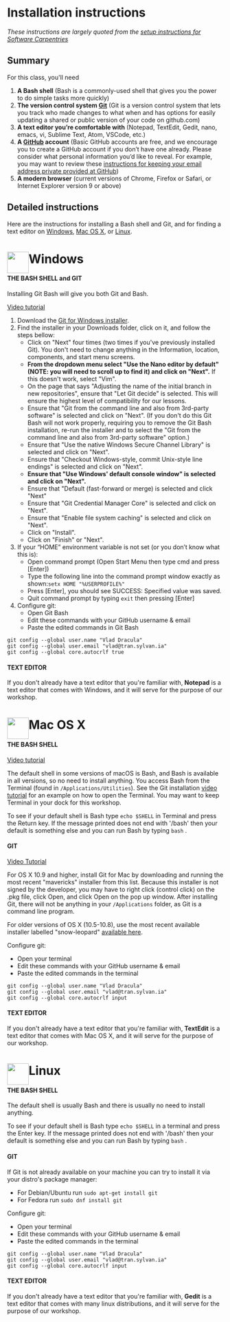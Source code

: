 # Installation instructions

*These instructions are largely quoted from the [setup instructions for Software Carpentries](https://carpentries.github.io/workshop-template/#git)*

## Summary
For this class, you'll need
1. **A Bash shell** (Bash is a commonly-used shell that gives you the power to do simple tasks more quickly)
2. **The version control system [Git](https://git-scm.com/)** (Git is a version control system that lets you track who made changes to what when and has options for easily updating a shared or public version of your code on github.com)
3. **A text editor you’re comfortable with** (Notepad, TextEdit, Gedit, nano, emacs, vi, Sublime Text, Atom, VSCode, etc.)
4. **A [GitHub](https://github.com/) account** (Basic GitHub accounts are free, and we encourage you to create a GitHub account if you don’t have one already. Please consider what personal information you’d like to reveal. For example, you may want to review these [instructions for keeping your email address private provided at GitHub](https://help.github.com/articles/keeping-your-email-address-private/))
5. **A modern browser** (current versions of Chrome, Firefox or Safari, or Internet Explorer version 9 or above)

## Detailed instructions
Here are the instructions for installing a Bash shell and Git, and for finding a text editor on [Windows](#-----windows), [Mac OS X](#-----mac-os-x), or [Linux](#-----linux). 

<h1> <img src="https://upload.wikimedia.org/wikipedia/commons/thumb/0/0a/Unofficial_Windows_logo_variant_-_2002%E2%80%932012_%28Multicolored%29.svg/1200px-Unofficial_Windows_logo_variant_-_2002%E2%80%932012_%28Multicolored%29.svg.png"
  width="50"
  height="50"
  style="float:left;">
    Windows
  
#### THE BASH SHELL and GIT

Installing Git Bash will give you both Git and Bash.

[Video tutorial](https://youtu.be/339AEqk9c-8)

1. Download the [Git for Windows installer](https://gitforwindows.org/).
2. Find the installer in your Downloads folder, click on it, and follow the steps bellow:
    - Click on "Next" four times (two times if you've previously installed Git). You don't need to change anything in the Information, location, components, and start menu screens.
    - **From the dropdown menu select "Use the Nano editor by default" (NOTE: you will need to scroll up to find it) and click on "Next".** If this doesn't work, select "Vim".
    - On the page that says "Adjusting the name of the initial branch in new repositories", ensure that "Let Git decide" is selected. This will ensure the highest level of compatibility for our lessons.
    - Ensure that "Git from the command line and also from 3rd-party software" is selected and click on "Next". (If you don't do this Git Bash will not work properly, requiring you to remove the Git Bash installation, re-run the installer and to select the "Git from the command line and also from 3rd-party software" option.)
    - Ensure that "Use the native Windows Secure Channel Library" is selected and click on "Next".
    - Ensure that "Checkout Windows-style, commit Unix-style line endings" is selected and click on "Next".
    - **Ensure that "Use Windows' default console window" is selected and click on "Next".**
    - Ensure that "Default (fast-forward or merge) is selected and click "Next"
    - Ensure that "Git Credential Manager Core" is selected and click on "Next".
    - Ensure that "Enable file system caching" is selected and click on "Next".
    - Click on "Install".
    - Click on "Finish" or "Next".
3. If your “HOME” environment variable is not set (or you don’t know what this is):
    - Open command prompt (Open Start Menu then type cmd and press [Enter])
    - Type the following line into the command prompt window exactly as shown:`setx HOME "%USERPROFILE%"`
    - Press [Enter], you should see SUCCESS: Specified value was saved.
    - Quit command prompt by typing `exit` then pressing [Enter]
4. Configure git: 
    - Open Git Bash
    - Edit these commands with your GitHub username & email
    - Paste the edited commands in Git Bash
```
git config --global user.name "Vlad Dracula"
git config --global user.email "vlad@tran.sylvan.ia"
git config --global core.autocrlf true
```

#### TEXT EDITOR
If you don't already have a text editor that you're familiar with, **Notepad** is a text editor that comes with Windows, and it will serve for the purpose of our workshop. 


<h1> <img src="https://cdn.osxdaily.com/wp-content/uploads/2013/07/apple-logo.gif"
  width="50"
  height="50"
  style="float:left;">
    Mac OS X
  
#### THE BASH SHELL
[Video tutorial](https://youtu.be/9LQhwETCdwY)

The default shell in some versions of macOS is Bash, and Bash is available in all versions, so no need to install anything. You access Bash from the Terminal (found in `/Applications/Utilities`). See the Git installation [video tutorial](https://carpentries.github.io/workshop-template/#shell-macos-video-tutorial) for an example on how to open the Terminal. You may want to keep Terminal in your dock for this workshop.

To see if your default shell is Bash type `echo $SHELL` in Terminal and press the Return key. If the message printed does not end with '/bash' then your default is something else and you can run Bash by typing `bash` .


#### GIT
[Video Tutorial](https://youtu.be/9LQhwETCdwY)

For OS X 10.9 and higher, install Git for Mac by downloading and running the most recent "mavericks" installer from this list. Because this installer is not signed by the developer, you may have to right click (control click) on the .pkg file, click Open, and click Open on the pop up window. After installing Git, there will not be anything in your `/Applications` folder, as Git is a command line program. 

For older versions of OS X (10.5-10.8), use the most recent available installer labelled "snow-leopard" [available here](http://sourceforge.net/projects/git-osx-installer/files/).

Configure git: 
  - Open your terminal
  - Edit these commands with your GitHub username & email
  - Paste the edited commands in the terminal
```
git config --global user.name "Vlad Dracula"
git config --global user.email "vlad@tran.sylvan.ia"
git config --global core.autocrlf input
```


#### TEXT EDITOR
If you don't already have a text editor that you're familiar with, **TextEdit** is a text editor that comes with Mac OS X, and it will serve for the purpose of our workshop. 


<h1> <img src="https://upload.wikimedia.org/wikipedia/commons/thumb/3/35/Tux.svg/1200px-Tux.svg.png"
  width="50"
  height="50"
  style="float:left;">
    Linux

#### THE BASH SHELL
The default shell is usually Bash and there is usually no need to install anything.

To see if your default shell is Bash type `echo $SHELL` in a terminal and press the Enter key. If the message printed does not end with '/bash' then your default is something else and you can run Bash by typing `bash` .


#### GIT
If Git is not already available on your machine you can try to install it via your distro's package manager:
- For Debian/Ubuntu run `sudo apt-get install git`
- For Fedora run `sudo dnf install git` 

Configure git: 
  - Open your terminal
  - Edit these commands with your GitHub username & email
  - Paste the edited commands in the terminal
```
git config --global user.name "Vlad Dracula"
git config --global user.email "vlad@tran.sylvan.ia"
git config --global core.autocrlf input
```

#### TEXT EDITOR
If you don't already have a text editor that you're familiar with, **Gedit** is a text editor that comes with many linux distributions, and it will serve for the purpose of our workshop. 
